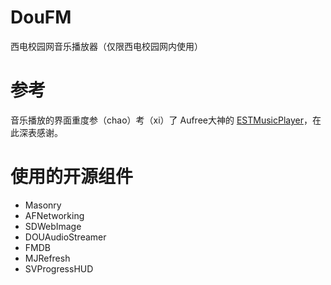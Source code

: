 # DouFM

西电校园网音乐播放器（仅限西电校园网内使用）

# 参考

音乐播放的界面重度参（chao）考（xi）了 Aufree大神的 [ESTMusicPlayer](https://github.com/Aufree/ESTMusicPlayer)，在此深表感谢。

# 使用的开源组件

- Masonry
- AFNetworking
- SDWebImage
- DOUAudioStreamer
- FMDB
- MJRefresh
- SVProgressHUD
